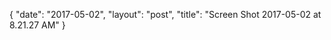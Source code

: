 {
   "date": "2017-05-02",
   "layout": "post",
   "title": "Screen Shot 2017-05-02 at 8.21.27 AM"
}


